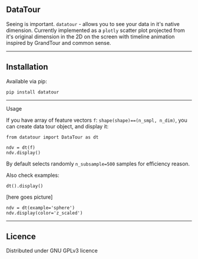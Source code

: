DataTour
---

Seeing is important. `datatour` - allows you to see your data in it's native dimension.
Currently implemented as a `plotly` scatter plot projected from it's original dimension in the 2D on the screen with timeline animation inspired by GrandTour and common sense.



---
Installation
---

Available via pip:
```
pip install datatour
```

---
Usage

If you have array of feature vectors `f`: `shape(shape)==(n_smpl, n_dim)`, you can create data tour object, and display it:

```
from datatour import DataTour as dt

ndv = dt(f)
ndv.display()
```
By default selects randomly `n_subsample=500` samples for efficiency reason.



Also check examples:

```
dt().display()
```
[here goes picture]


```
ndv = dt(example='sphere')
ndv.display(color='z_scaled')
```

---
Licence
---

Distributed under GNU GPLv3 licence


